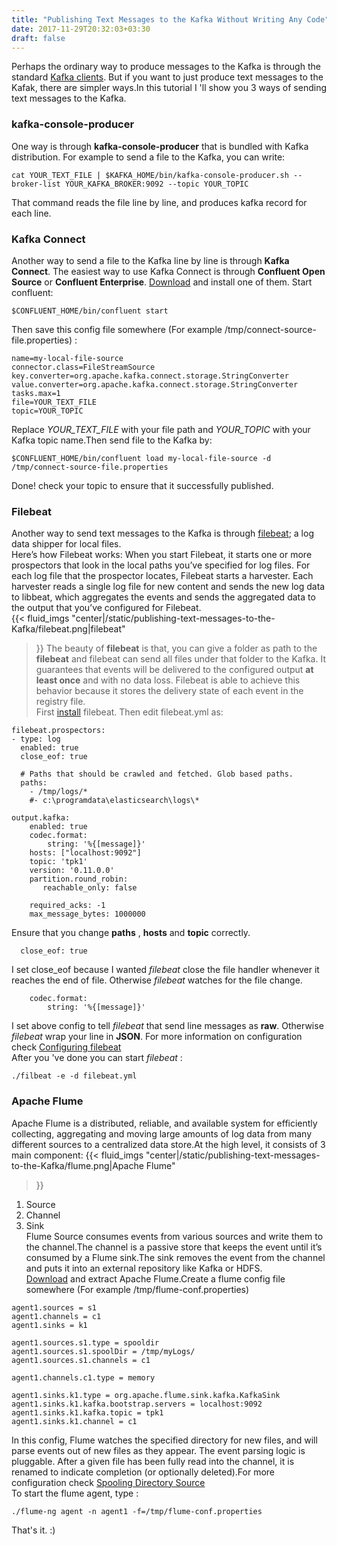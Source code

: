 ```yaml
---
title: "Publishing Text Messages to the Kafka Without Writing Any Code"
date: 2017-11-29T20:32:03+03:30
draft: false
---
```

Perhaps the ordinary way to produce messages to the Kafka is through the standard [Kafka clients](https://cwiki.apache.org/confluence/display/KAFKA/Clients).
But if you want to just produce text messages to the Kafak, there are simpler ways.In this tutorial I 'll show you 3 ways of
sending text messages to the Kafka.  
### kafka-console-producer
One way is through **kafka-console-producer** that is bundled with Kafka distribution.
For example to send a file to the Kafka, you can write:
```
cat YOUR_TEXT_FILE | $KAFKA_HOME/bin/kafka-console-producer.sh --broker-list YOUR_KAFKA_BROKER:9092 --topic YOUR_TOPIC
```
That command reads the file line by line, and produces kafka record for each line.  

### Kafka Connect
Another way to send a file to the Kafka line by line is through **Kafka Connect**. The easiest way to use Kafka Connect is through
**Confluent Open Source** or **Confluent Enterprise**. [Download](https://www.confluent.io/download/) and install one of them. 
Start confluent:
```
$CONFLUENT_HOME/bin/confluent start
```
Then save this config file somewhere (For example /tmp/connect-source-file.properties) :
```
name=my-local-file-source
connector.class=FileStreamSource
key.converter=org.apache.kafka.connect.storage.StringConverter
value.converter=org.apache.kafka.connect.storage.StringConverter
tasks.max=1
file=YOUR_TEXT_FILE
topic=YOUR_TOPIC
```
Replace *YOUR_TEXT_FILE* with your file path and *YOUR_TOPIC* with your Kafka topic name.Then send file to the Kafka by:
```
$CONFLUENT_HOME/bin/confluent load my-local-file-source -d /tmp/connect-source-file.properties
```
Done! check your topic to ensure that it successfully published.  

### Filebeat
Another way to send text messages to the Kafka is through [filebeat](https://www.elastic.co/products/beats/filebeat); a log data shipper for local files.  
Here’s how Filebeat works: When you start Filebeat, it starts one or more prospectors that look in the local paths you’ve specified for log files. For each log file that the prospector locates, Filebeat starts a harvester. Each harvester reads a single log file for new content and sends the new log data to libbeat, which aggregates the events and sends the aggregated data to the output that you’ve configured for Filebeat.  
{{< fluid_imgs
	"center|/static/publishing-text-messages-to-the-Kafka/filebeat.png|filebeat"
>}}
The beauty of **filebeat** is that, you can give a folder as path to the **filebeat** and filebeat can send all files under that folder 
to the Kafka. It guarantees that events will be delivered to the configured output **at least once** and with no data loss. 
Filebeat is able to achieve this behavior because it stores the delivery state of each event in the registry file.  
First [install](https://www.elastic.co/guide/en/beats/filebeat/current/filebeat-installation.html) filebeat. Then edit filebeat.yml as:
```
filebeat.prospectors:
- type: log
  enabled: true
  close_eof: true        

  # Paths that should be crawled and fetched. Glob based paths.
  paths:
    - /tmp/logs/*
    #- c:\programdata\elasticsearch\logs\*

output.kafka:
    enabled: true    
    codec.format:
        string: '%{[message]}'
    hosts: ["localhost:9092"]
    topic: 'tpk1'
    version: '0.11.0.0'        
    partition.round_robin:
       reachable_only: false
    
    required_acks: -1
    max_message_bytes: 1000000
```
Ensure that you change **paths** , **hosts** and **topic** correctly.  
```
  close_eof: true        
```
I set close_eof because I wanted *filebeat* close the file handler whenever it reaches the end of file. Otherwise *filebeat* watches
for the file change.
```
    codec.format:
        string: '%{[message]}'
```
I set above config to tell *filebeat* that send line messages as **raw**. Otherwise *filebeat* wrap your line in **JSON**. For 
more information on configuration check [Configuring filebeat](https://www.elastic.co/guide/en/beats/filebeat/current/configuring-howto-filebeat.html)  
After you 've done you can start *filebeat* :
```
./filbeat -e -d filebeat.yml
```
### Apache Flume
Apache Flume is a distributed, reliable, and available system for efficiently collecting, aggregating and moving large amounts of log data from many different sources to a centralized data store.At the high level, it consists of 3 main component:
{{< fluid_imgs
	"center|/static/publishing-text-messages-to-the-Kafka/flume.png|Apache Flume"
>}}
1. Source  
2. Channel  
3. Sink  
Flume Source consumes events from various sources and write them to the channel.The channel is a passive store that keeps the event until it’s consumed by a Flume sink.The sink removes the event from the channel and puts it into an external repository like Kafka or HDFS.  
[Download](http://flume.apache.org) and extract Apache Flume.Create a flume config file somewhere (For example /tmp/flume-conf.properties)
```
agent1.sources = s1
agent1.channels = c1
agent1.sinks = k1

agent1.sources.s1.type = spooldir
agent1.sources.s1.spoolDir = /tmp/myLogs/
agent1.sources.s1.channels = c1

agent1.channels.c1.type = memory

agent1.sinks.k1.type = org.apache.flume.sink.kafka.KafkaSink
agent1.sinks.k1.kafka.bootstrap.servers = localhost:9092
agent1.sinks.k1.kafka.topic = tpk1
agent1.sinks.k1.channel = c1
```
In this config, Flume watches the specified directory for new files, and will parse events out of new files as they appear. The event parsing logic is pluggable. After a given file has been fully read into the channel, it is renamed to indicate completion (or optionally deleted).For more configuration check [Spooling Directory Source](http://flume.apache.org/FlumeUserGuide.html#spooling-directory-source)  
To start the flume agent, type :
``` 
./flume-ng agent -n agent1 -f=/tmp/flume-conf.properties
```
That's it. :)



